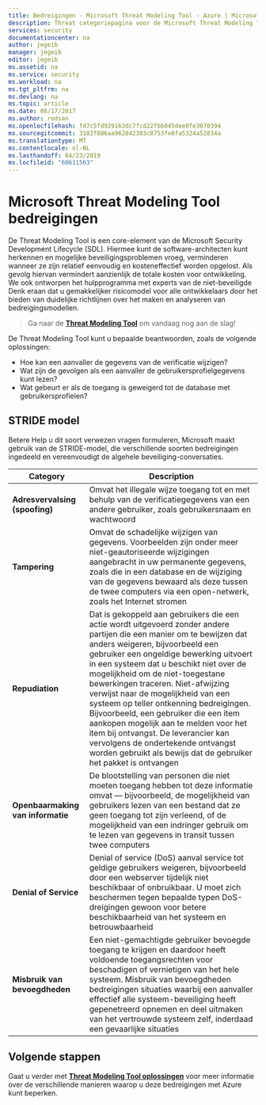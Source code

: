 ```yaml
---
title: Bedreigingen - Microsoft Threat Modeling Tool - Azure | Microsoft Docs
description: Threat categoriepagina voor de Microsoft Threat Modeling Tool met categorieën voor alle blootgesteld bedreigingen gegenereerd.
services: security
documentationcenter: na
author: jegeib
manager: jegeib
editor: jegeib
ms.assetid: na
ms.service: security
ms.workload: na
ms.tgt_pltfrm: na
ms.devlang: na
ms.topic: article
ms.date: 08/17/2017
ms.author: rodsan
ms.openlocfilehash: fd7c5fd929163dc7fcd22fbb045dee0fe3070394
ms.sourcegitcommit: 3102f886aa962842303c8753fe8fa5324a52834a
ms.translationtype: MT
ms.contentlocale: nl-NL
ms.lasthandoff: 04/23/2019
ms.locfileid: "60611563"
---
```

# <a name="microsoft-threat-modeling-tool-threats"></a>Microsoft Threat Modeling Tool bedreigingen

De Threat Modeling Tool is een core-element van de Microsoft Security Development Lifecycle (SDL). Hiermee kunt de software-architecten kunt herkennen en mogelijke beveiligingsproblemen vroeg, verminderen wanneer ze zijn relatief eenvoudig en kosteneffectief worden opgelost. Als gevolg hiervan vermindert aanzienlijk de totale kosten voor ontwikkeling. We ook ontworpen het hulpprogramma met experts van de niet-beveiligde Denk eraan dat u gemakkelijker risicomodel voor alle ontwikkelaars door het bieden van duidelijke richtlijnen over het maken en analyseren van bedreigingsmodellen.

> Ga naar de **[Threat Modeling Tool](./azure-security-threat-modeling-tool.md)** om vandaag nog aan de slag!

De Threat Modeling Tool kunt u bepaalde beantwoorden, zoals de volgende oplossingen:

* Hoe kan een aanvaller de gegevens van de verificatie wijzigen?
* Wat zijn de gevolgen als een aanvaller de gebruikersprofielgegevens kunt lezen?
* Wat gebeurt er als de toegang is geweigerd tot de database met gebruikersprofielen?

## <a name="stride-model"></a>STRIDE model

Betere Help u dit soort verwezen vragen formuleren, Microsoft maakt gebruik van de STRIDE-model, die verschillende soorten bedreigingen ingedeeld en vereenvoudigt de algehele beveiliging-conversaties.

| Category | Description |
| -------- | ----------- |
| **Adresvervalsing (spoofing)** | Omvat het illegale wijze toegang tot en met behulp van de verificatiegegevens van een andere gebruiker, zoals gebruikersnaam en wachtwoord |
| **Tampering** | Omvat de schadelijke wijzigen van gegevens. Voorbeelden zijn onder meer niet-geautoriseerde wijzigingen aangebracht in uw permanente gegevens, zoals die in een database en de wijziging van de gegevens bewaard als deze tussen de twee computers via een open-netwerk, zoals het Internet stromen |
| **Repudiation** | Dat is gekoppeld aan gebruikers die een actie wordt uitgevoerd zonder andere partijen die een manier om te bewijzen dat anders weigeren, bijvoorbeeld een gebruiker een ongeldige bewerking uitvoert in een systeem dat u beschikt niet over de mogelijkheid om de niet-toegestane bewerkingen traceren. Niet-afwijzing verwijst naar de mogelijkheid van een systeem op teller ontkenning bedreigingen. Bijvoorbeeld, een gebruiker die een item aankopen mogelijk aan te melden voor het item bij ontvangst. De leverancier kan vervolgens de ondertekende ontvangst worden gebruikt als bewijs dat de gebruiker het pakket is ontvangen |
| **Openbaarmaking van informatie** | De blootstelling van personen die niet moeten toegang hebben tot deze informatie omvat — bijvoorbeeld, de mogelijkheid van gebruikers lezen van een bestand dat ze geen toegang tot zijn verleend, of de mogelijkheid van een indringer gebruik om te lezen van gegevens in transit tussen twee computers |
| **Denial of Service** | Denial of service (DoS) aanval service tot geldige gebruikers weigeren, bijvoorbeeld door een webserver tijdelijk niet beschikbaar of onbruikbaar. U moet zich beschermen tegen bepaalde typen DoS-dreigingen gewoon voor betere beschikbaarheid van het systeem en betrouwbaarheid |
| **Misbruik van bevoegdheden** | Een niet-gemachtigde gebruiker bevoegde toegang te krijgen en daardoor heeft voldoende toegangsrechten voor beschadigen of vernietigen van het hele systeem. Misbruik van bevoegdheden bedreigingen situaties waarbij een aanvaller effectief alle systeem-beveiliging heeft gepenetreerd opnemen en deel uitmaken van het vertrouwde systeem zelf, inderdaad een gevaarlijke situaties |

## <a name="next-steps"></a>Volgende stappen

Gaat u verder met **[Threat Modeling Tool oplossingen](./azure-security-threat-modeling-tool-mitigations.md)** voor meer informatie over de verschillende manieren waarop u deze bedreigingen met Azure kunt beperken.